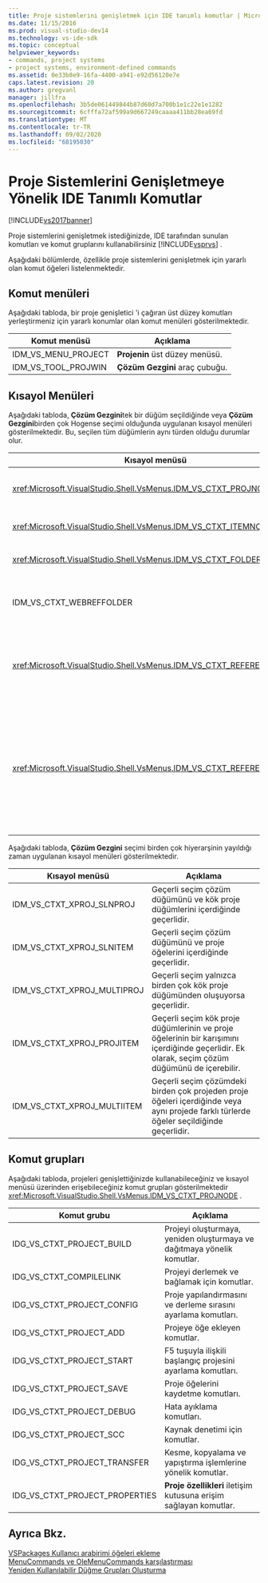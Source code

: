 ```yaml
---
title: Proje sistemlerini genişletmek için IDE tanımlı komutlar | Microsoft Docs
ms.date: 11/15/2016
ms.prod: visual-studio-dev14
ms.technology: vs-ide-sdk
ms.topic: conceptual
helpviewer_keywords:
- commands, project systems
- project systems, environment-defined commands
ms.assetid: 0e33b8e9-16fa-4400-a941-e92d56120e7e
caps.latest.revision: 20
ms.author: gregvanl
manager: jillfra
ms.openlocfilehash: 3b5de061449844b87d60d7a700b1e1c22e1e1282
ms.sourcegitcommit: 6cfffa72af599a9d667249caaaa411bb28ea69fd
ms.translationtype: MT
ms.contentlocale: tr-TR
ms.lasthandoff: 09/02/2020
ms.locfileid: "68195030"
---
```

# <a name="ide-defined-commands-for-extending-project-systems"></a>Proje Sistemlerini Genişletmeye Yönelik IDE Tanımlı Komutlar
[!INCLUDE[vs2017banner](../../includes/vs2017banner.md)]

Proje sistemlerini genişletmek istediğinizde, IDE tarafından sunulan komutları ve komut gruplarını kullanabilirsiniz [!INCLUDE[vsprvs](../../includes/vsprvs-md.md)] .  
  
 Aşağıdaki bölümlerde, özellikle proje sistemlerini genişletmek için yararlı olan komut öğeleri listelenmektedir.  
  
## <a name="command-menus"></a>Komut menüleri  
 Aşağıdaki tabloda, bir proje genişletici 'i çağıran üst düzey komutları yerleştirmeniz için yararlı konumlar olan komut menüleri gösterilmektedir.  
  
|Komut menüsü|Açıklama|  
|------------------|-----------------|  
|IDM_VS_MENU_PROJECT|**Projenin** üst düzey menüsü.|  
|IDM_VS_TOOL_PROJWIN|**Çözüm Gezgini** araç çubuğu.|  
  
## <a name="shortcut-menus"></a>Kısayol Menüleri  
 Aşağıdaki tabloda, **Çözüm Gezgini**tek bir düğüm seçildiğinde veya **Çözüm Gezgini**birden çok Hogense seçimi olduğunda uygulanan kısayol menüleri gösterilmektedir. Bu, seçilen tüm düğümlerin aynı türden olduğu durumlar olur.  
  
|Kısayol menüsü|Açıklama|  
|-------------------|-----------------|  
|<xref:Microsoft.VisualStudio.Shell.VsMenus.IDM_VS_CTXT_PROJNODE>|Proje düğümü seçildiğinde geçerlidir.|  
|<xref:Microsoft.VisualStudio.Shell.VsMenus.IDM_VS_CTXT_ITEMNODE>|Bir dosya seçildiğinde geçerlidir.|  
|<xref:Microsoft.VisualStudio.Shell.VsMenus.IDM_VS_CTXT_FOLDERNODE>|Bir klasör seçildiğinde geçerlidir.|  
|IDM_VS_CTXT_WEBREFFOLDER|Web başvurusu klasörü seçildiğinde geçerlidir.|  
|<xref:Microsoft.VisualStudio.Shell.VsMenus.IDM_VS_CTXT_REFERENCEROOT>|"Başvurular" olarak adlandırılan başvurular kök düğümü seçildiğinde geçerlidir.|  
|<xref:Microsoft.VisualStudio.Shell.VsMenus.IDM_VS_CTXT_REFERENCE>|Başvuru düğümleri seçildiğinde geçerlidir; Bunlar yalnızca derleme, COM ve proje başvuruları içerir. Web başvuruları içermez.|  
  
 Aşağıdaki tabloda, **Çözüm Gezgini** seçimi birden çok hiyerarşinin yayıldığı zaman uygulanan kısayol menüleri gösterilmektedir.  
  
|Kısayol menüsü|Açıklama|  
|-------------------|-----------------|  
|IDM_VS_CTXT_XPROJ_SLNPROJ|Geçerli seçim çözüm düğümünü ve kök proje düğümlerini içerdiğinde geçerlidir.|  
|IDM_VS_CTXT_XPROJ_SLNITEM|Geçerli seçim çözüm düğümünü ve proje öğelerini içerdiğinde geçerlidir.|  
|IDM_VS_CTXT_XPROJ_MULTIPROJ|Geçerli seçim yalnızca birden çok kök proje düğümünden oluşuyorsa geçerlidir.|  
|IDM_VS_CTXT_XPROJ_PROJITEM|Geçerli seçim kök proje düğümlerinin ve proje öğelerinin bir karışımını içerdiğinde geçerlidir. Ek olarak, seçim çözüm düğümünü de içerebilir.|  
|IDM_VS_CTXT_XPROJ_MULTIITEM|Geçerli seçim çözümdeki birden çok projeden proje öğeleri içerdiğinde veya aynı projede farklı türlerde öğeler seçildiğinde geçerlidir.|  
  
## <a name="command-groups"></a>Komut grupları  
 Aşağıdaki tabloda, projeleri genişlettiğinizde kullanabileceğiniz ve kısayol menüsü üzerinden erişebileceğiniz komut grupları gösterilmektedir <xref:Microsoft.VisualStudio.Shell.VsMenus.IDM_VS_CTXT_PROJNODE> .  
  
|Komut grubu|Açıklama|  
|-------------------|-----------------|  
|IDG_VS_CTXT_PROJECT_BUILD|Projeyi oluşturmaya, yeniden oluşturmaya ve dağıtmaya yönelik komutlar.|  
|IDG_VS_CTXT_COMPILELINK|Projeyi derlemek ve bağlamak için komutlar.|  
|IDG_VS_CTXT_PROJECT_CONFIG|Proje yapılandırmasını ve derleme sırasını ayarlama komutları.|  
|IDG_VS_CTXT_PROJECT_ADD|Projeye öğe ekleyen komutlar.|  
|IDG_VS_CTXT_PROJECT_START|F5 tuşuyla ilişkili başlangıç projesini ayarlama komutları.|  
|IDG_VS_CTXT_PROJECT_SAVE|Proje öğelerini kaydetme komutları.|  
|IDG_VS_CTXT_PROJECT_DEBUG|Hata ayıklama komutları.|  
|IDG_VS_CTXT_PROJECT_SCC|Kaynak denetimi için komutlar.|  
|IDG_VS_CTXT_PROJECT_TRANSFER|Kesme, kopyalama ve yapıştırma işlemlerine yönelik komutlar.|  
|IDG_VS_CTXT_PROJECT_PROPERTIES|**Proje özellikleri** iletişim kutusuna erişim sağlayan komutlar.|  
  
## <a name="see-also"></a>Ayrıca Bkz.  
 [VSPackages Kullanıcı arabirimi öğeleri ekleme](../../extensibility/internals/how-vspackages-add-user-interface-elements.md)   
 [MenuCommands ve OleMenuCommands karşılaştırması](../../misc/menucommands-vs-olemenucommands.md)   
 [Yeniden Kullanılabilir Düğme Grupları Oluşturma](../../extensibility/creating-reusable-groups-of-buttons.md)
